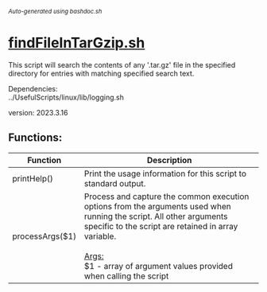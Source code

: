 <small><i>Auto-generated using bashdoc.sh</i></small>
# [findFileInTarGzip.sh](../findFileInTarGzip.sh)

This script will search the contents of any '.tar.gz' file
in the specified directory for entries with matching
specified search text.

Dependencies:  
  ../UsefulScripts/linux/lib/logging.sh  

version: 2023.3.16


## Functions:
| Function | Description |
|----------|-------------|
| printHelp() | Print the usage information for this script to standard output.   |
| processArgs($1) | Process and capture the common execution options from the arguments used when  running the script. All other arguments specific to the script are retained  in array variable.    <br><br><u>Args:</u><br>$1 - array of argument values provided when calling the script  <br> |
